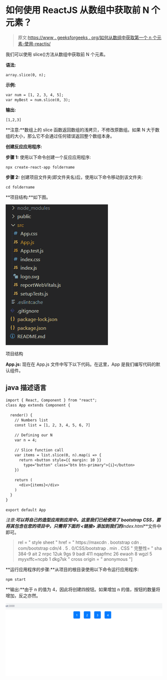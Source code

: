 # 如何使用 ReactJS 从数组中获取前 N 个元素？

> 原文:[https://www . geeksforgeeks . org/如何从数组中获取第一个 n 个元素-使用-reactjs/](https://www.geeksforgeeks.org/how-to-get-first-n-number-of-elements-from-an-array-using-reactjs/)

我们可以使用 slice()方法从数组中获取前 N 个元素。

**语法:**

```
array.slice(0, n);
```

**示例:**

```
var num = [1, 2, 3, 4, 5];
var myBest = num.slice(0, 3);
```

**输出:**

```
[1,2,3]
```

**注意:**数组上的 slice 函数返回数组的浅拷贝，不修改原数组。如果 N 大于数组的大小，那么它不会通过任何错误返回整个数组本身。

**创建反应应用程序:**

**步骤 1:** 使用以下命令创建一个反应应用程序:

```
npx create-react-app foldername
```

**步骤 2:** 创建项目文件夹(即文件夹名)后，使用以下命令移动到该文件夹:

```
cd foldername
```

**项目结构:**如下图。

![](img/f04ae0d8b722a9fff0bd9bd138b29c23.png)

项目结构

**App.js:** 现在在 App.js 文件中写下以下代码。在这里，App 是我们编写代码的默认组件。

## java 描述语言

```
import { React, Component } from "react";
class App extends Component {

  render() {
    // Numbers list
    const list = [1, 2, 3, 4, 5, 6, 7]

    // Defining our N
    var n = 4;

    // Slice function call
    var items = list.slice(0, n).map(i => {
      return <button style={{ margin: 10 }}
        type="button" class="btn btn-primary">{i}</button>
    })

    return (
      <div>{items}</div>
    )
  }
}

export default App
```

**注意:**可以将自己的造型应用到应用中。这里我们已经使用了 bootstrap CSS，要将其包含在您的项目中，只需将下面的 ***<链接>*** 添加到我们的***index.html***文件中即可。

> <link>rel = " style sheet "
> href = " https://maxcdn . bootstrap cdn . com/bootstrap cdn/4 . 5 . 0/CSS/bootstrap . min . CSS "
> 完整性= " sha 384-9 ait 2 nrpc 12uk 9gs 9 badl 411 nqapfmc 26 ewaoh 8 wgzl 5 myyxffc+ncpb 1 dkg7sk "
> cross origin = " anonymous "]

**运行应用程序的步骤:**从项目的根目录使用以下命令运行应用程序:

```
npm start
```

**输出:**由于 n 的值为 4，因此将创建四按钮。如果增加 n 的值，按钮的数量将增加，反之亦然。

![](img/11f4a98696243f1a59bd6345c55a33b8.png)